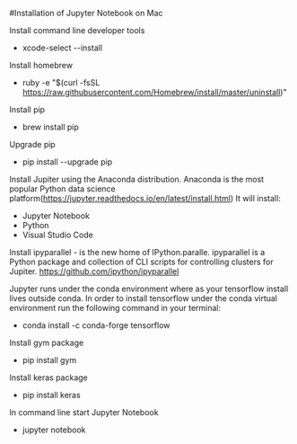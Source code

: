 #Installation of Jupyter Notebook on Mac

Install command line developer tools
- xcode-select --install

Install homebrew
- ruby -e "$(curl -fsSL https://raw.githubusercontent.com/Homebrew/install/master/uninstall)"

Install pip
- brew install pip

Upgrade pip
- pip install --upgrade pip


Install Jupiter using the Anaconda distribution. Anaconda is the most popular Python data science platform(https://jupyter.readthedocs.io/en/latest/install.html)
It will install:
  - Jupyter Notebook
  - Python
  - Visual Studio Code

Install ipyparallel - is the new home of IPython.paralle. ipyparallel is a Python package and collection of CLI scripts for controlling clusters for Jupiter. https://github.com/ipython/ipyparallel

Jupyter runs under the conda environment where as your tensorflow install lives outside conda. In order to install tensorflow under the conda virtual environment run the following command in your terminal:
- conda install -c conda-forge tensorflow

Install gym package
- pip install gym

Install keras package
- pip install keras

In command line start Jupyter Notebook
- jupyter notebook

